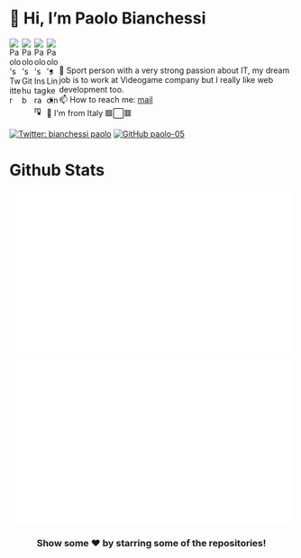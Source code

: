 # 👋 Hi, I’m Paolo Bianchessi


<a href="https://twitter.com/BianchessiPaolo">
  <img align="left" alt="Paolo's Twitter" width="22px" src="https://skillicons.dev/icons?i=twitter" />
</a>
<a href="https://github.com/paolo-05">
  <img align="left" alt="Paolo's Github" width="22px" src="https://skillicons.dev/icons?i=github" />
</a>

<a href="https://instagram.com/paolo.bianchessi/">
  <img align="left" alt="Paolo's Instagram" width="22px" src="https://skillicons.dev/icons?i=instagram" />
</a>
<a href="https://www.linkedin.com/in/paolo-bianchessi-18ab06172/">
  <img align="left" alt="Paolo's Linkedin" width="22px" src="https://skillicons.dev/icons?i=linkedin" />
</a>
<br/>
<br/>

- 🔭 Sport person with a very strong passion about IT, my dream job is to work at Videogame company but I really like web development too.
- 📫 How to reach me: [mail](mailto:paolo.bianchessi@icloud.com)
- 📍 I'm from Italy 🟩⬜🟥

[![Twitter: bianchessi paolo](https://img.shields.io/twitter/follow/BianchessiPaolo?style=social)](https://twitter.com/BianchessiPaolo)
[![GitHub paolo-05](https://img.shields.io/github/followers/paolo-05?label=follow&style=social)](https://github.com/paolo-05)
<!--
# Languages and Tools:

<img src="https://skillicons.dev/icons?i=c,java,html,css,js,ts,bootstrap,tailwind,nodejs,react,nextjs,vuejs,python,django,unity,cs,git,postgres,mysql&perline=10" />
-->
# Github Stats
  
![](https://raw.githubusercontent.com/paolo-05/github-stats/master/generated/overview.svg)
![](https://raw.githubusercontent.com/paolo-05/github-stats/master/generated/languages.svg)


<div align="center">

### Show some ❤️ by starring some of the repositories!

</div>
